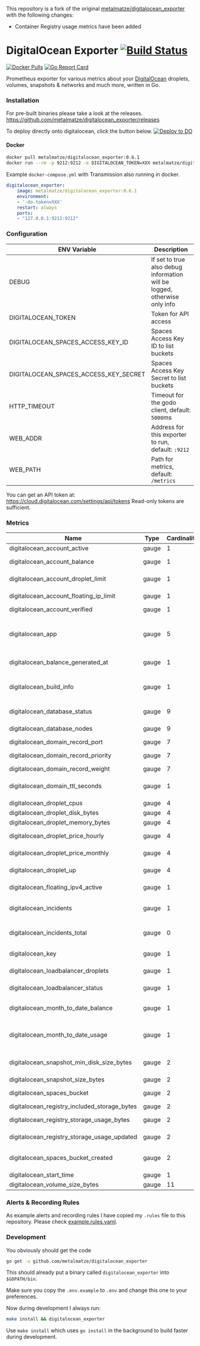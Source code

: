 This repository is a fork of the original [metalmatze/digitalocean_exporter](https://github.com/metalmatze/digitalocean_exporter) with the following changes:
- Container Registry usage metrics have been added

# DigitalOcean Exporter [![Build Status](https://cloud.drone.io/api/badges/metalmatze/digitalocean_exporter/status.svg)](https://cloud.drone.io/metalmatze/digitalocean_exporter)

[![Docker Pulls](https://img.shields.io/docker/pulls/metalmatze/digitalocean_exporter.svg?maxAge=604800)](https://hub.docker.com/r/metalmatze/digitalocean_exporter)
[![Go Report Card](https://goreportcard.com/badge/github.com/metalmatze/digitalocean_exporter)](https://goreportcard.com/report/github.com/metalmatze/digitalocean_exporter)

Prometheus exporter for various metrics about your [DigitalOcean](https://www.digitalocean.com/) droplets, volumes, snapshots & networks and much more, written in Go.

### Installation

For pre-built binaries please take a look at the releases.
https://github.com/metalmatze/digitalocean_exporter/releases

To deploy directly onto digitalocean, click the button below.
[![Deploy to DO](https://mp-assets1.sfo2.digitaloceanspaces.com/deploy-to-do/do-btn-blue.svg)](https://cloud.digitalocean.com/apps/new?repo=https://github.com/metalmatze/digitalocean_exporter/tree/master)

#### Docker

```bash
docker pull metalmatze/digitalocean_exporter:0.6.1
docker run --rm -p 9212:9212 -e DIGITALOCEAN_TOKEN=XXX metalmatze/digitalocean_exporter:0.6.1
```

Example `docker-compose.yml` with Transmission also running in docker.

```yaml
digitalocean_exporter:
    image: metalmatze/digitalocean_exporter:0.6.1
    environment:
    - '-do.token=XXX'
    restart: always
    ports:
    - "127.0.0.1:9212:9212"
```

### Configuration

| ENV Variable                          | Description                                                               |
|---------------------------------------|---------------------------------------------------------------------------|
| DEBUG                                 | If set to true also debug information will be logged, otherwise only info |
| DIGITALOCEAN_TOKEN                    | Token for API access                                                      |
| DIGITALOCEAN_SPACES_ACCESS_KEY_ID     | Spaces Access Key ID to list buckets                                      |
| DIGITALOCEAN_SPACES_ACCESS_KEY_SECRET | Spaces Access Key Secret to list buckets                                  |
| HTTP_TIMEOUT                          | Timeout for the godo client, default: `5000`ms                            |
| WEB_ADDR                              | Address for this exporter to run, default: `:9212`                        |
| WEB_PATH                              | Path for metrics, default: `/metrics`                                     |

You can get an API token at: https://cloud.digitalocean.com/settings/api/tokens
Read-only tokens are sufficient.

### Metrics

|Name                                          |Type     |Cardinality   |Help
|----                                          |----     |-----------   |----
| digitalocean_account_active                  | gauge   | 1            | The status of your account
| digitalocean_account_balance                 | gauge   | 1            | Current balance of your most recent billing activity
| digitalocean_account_droplet_limit           | gauge   | 1            | The maximum number of droplet you can use
| digitalocean_account_floating_ip_limit       | gauge   | 1            | The maximum number of floating ips you can use
| digitalocean_account_verified                | gauge   | 1            | 1 if your email address was verified
| digitalocean_app                             | gauge   | 5            | A metric with a constant '1' value labeled by app id, name, tier, region, and app phase("BUILDING", "DEPLOYING", "ACTIVE", "SUPERSEDED")
| digitalocean_balance_generated_at            | gauge   | 1            | The time at which balances were most recently generated
| digitalocean_build_info                      | gauge   | 1            | A metric with a constant '1' value labeled by version, revision, and branch from which the node_exporter was built.
| digitalocean_database_status                 | gauge   | 9            | The status of the database, 1 if online, 0 otherwise
| digitalocean_database_nodes                  | gauge   | 9            | The number of nodes in a database cluster
| digitalocean_domain_record_port              | gauge   | 7            | The port for SRV records
| digitalocean_domain_record_priority          | gauge   | 7            | The priority for SRV and MX records
| digitalocean_domain_record_weight            | gauge   | 7            | The weight for SRV records
| digitalocean_domain_ttl_seconds              | gauge   | 1            | Seconds that clients can cache queried information before a refresh should be requested
| digitalocean_droplet_cpus                    | gauge   | 4            | Droplet's number of CPUs
| digitalocean_droplet_disk_bytes              | gauge   | 4            | Droplet's disk in bytes
| digitalocean_droplet_memory_bytes            | gauge   | 4            | Droplet's memory in bytes
| digitalocean_droplet_price_hourly            | gauge   | 4            | Price of the Droplet billed hourly in dollars
| digitalocean_droplet_price_monthly           | gauge   | 4            | Price of the Droplet billed monthly in dollars
| digitalocean_droplet_up                      | gauge   | 4            | If 1 the droplet is up and running, 0 otherwise
| digitalocean_floating_ipv4_active            | gauge   | 1            | If 1 the floating ip used by a droplet, 0 otherwise
| digitalocean_incidents                       | gauge   | 1            | Number of active regional incidents associated with digitalocean services
| digitalocean_incidents_total                 | gauge   | 0            | Number of active total incidents associated with digitalocean services
| digitalocean_key                             | gauge   | 1            | Information about keys in your digitalocean account
| digitalocean_loadbalancer_droplets           | gauge   | 1            | The number of droplets this load balancer is proxying to
| digitalocean_loadbalancer_status             | gauge   | 1            | The status of the load balancer, 1 if active
| digitalocean_month_to_date_balance           | gauge   | 1            | Balance as of the `digitalocean_balance_generated_at` time
| digitalocean_month_to_date_usage             | gauge   | 1            | Amount used in the current billing period as of the `digitalocean_balance_generated_at` time
| digitalocean_snapshot_min_disk_size_bytes    | gauge   | 2            | Minimum disk size for a droplet/volume to run this snapshot on in bytes
| digitalocean_snapshot_size_bytes             | gauge   | 2            | Snapshot's size in bytes
| digitalocean_spaces_bucket                   | gauge   | 2            | Spaces bucket, will always be 1. Includes name and region labels
| digitalocean_registry_included_storage_bytes | gauge   | 2            | Registry's included storage in bytes
| digitalocean_registry_storage_usage_bytes    | gauge   | 2            | Registry's current storage usage in bytes
| digitalocean_registry_storage_usage_updated  | gauge   | 2            | Unix timestamp when storage usage was last updated
| digitalocean_spaces_bucket_created           | gauge   | 2            | Spaces bucket creation timestamp in unix epoch format. Includes name and region labels
| digitalocean_start_time                      | gauge   | 1            | Unix timestamp of the start time
| digitalocean_volume_size_bytes               | gauge   | 11           | Volume's size in bytes

### Alerts & Recording Rules

As example alerts and recording rules I have copied my `.rules` file to this repository.
Please check [example.rules.yaml](example.rules.yml).

### Development

You obviously should get the code

```bash
go get -u github.com/metalmatze/digitalocean_exporter
```

This should already put a binary called `digitalocean_exporter` into `$GOPATH/bin`.

Make sure you copy the `.env.example` to `.env` and change this one to your preferences.

Now during development I always run:

```bash
make install && digitalocean_exporter
```

Use `make install` which uses `go install` in the background to build faster during development.
